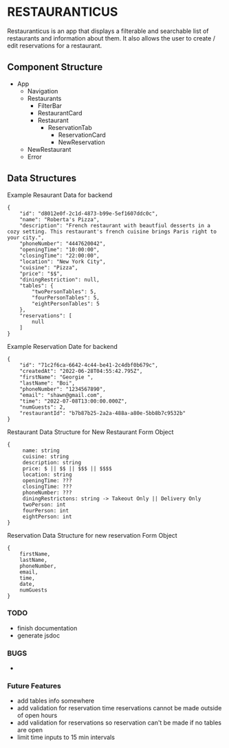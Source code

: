 # RESTAURANTICUS
Restauranticus is an app that displays a filterable and searchable list of restaurants and information about them.  It also allows the user to create / edit reservations for a restaurant.

## Component Structure
- App
    - Navigation
    - Restaurants
        - FilterBar
        - RestaurantCard
        - Restaurant
            - ReservationTab
                - ReservationCard
                - NewReservation
    - NewRestaurant
    - Error

## Data Structures
Example Resaurant Data for backend

```
{
    "id": "d8012e0f-2c1d-4873-b99e-5ef1607ddc0c",
    "name": "Roberta's Pizza",
    "description": "French restaurant with beautfiul desserts in a cozy setting. This restaurant's french cuisine brings Paris right to your city.",
    "phoneNumber": "4447620042",
    "openingTime": "10:00:00",
    "closingTime": "22:00:00",
    "location": "New York City",
    "cuisine": "Pizza",
    "price": "$$",
    "diningRestriction": null,
    "tables": {
        "twoPersonTables": 5,
        "fourPersonTables": 5,
        "eightPersonTables": 5
    },
    "reservations": [
        null
    ]
}
```
Example Reservation Date for backend
```
{
    "id": "71c2f6ca-6642-4c44-be41-2c4dbf0b679c",
    "createdAt": "2022-06-28T04:55:42.795Z",
    "firstName": "Georgie ",
    "lastName": "Boi",
    "phoneNumber": "1234567890",
    "email": "shawn@gmail.com",
    "time": "2022-07-08T13:00:00.000Z",
    "numGuests": 2,
    "restaurantId": "b7b87b25-2a2a-488a-a80e-5bb8b7c9532b"
}
```

Restaurant Data Structure for New Restaurant Form Object
```
{
     name: string
     cuisine: string
     description: string
     price: $ || $$ || $$$ || $$$$
     location: string
     openingTime: ???
     closingTime: ???
     phoneNumber: ???
     diningRestrictons: string -> Takeout Only || Delivery Only
     twoPerson: int
     fourPerson: int
     eightPerson: int
}
```

Reservation Data Structure for new reservation Form Object
```
{
    firstName,
    lastName,
    phoneNumber,
    email,
    time,
    date,
    numGuests
}
```

### TODO
- finish documentation
- generate jsdoc

### BUGS
- 

### Future Features
- add tables info somewhere
- add validation for reservation time reservations cannot be made outside of open hours
- add validation for reservations so reservation can't be made if no tables are open
- limit time inputs to 15 min intervals



